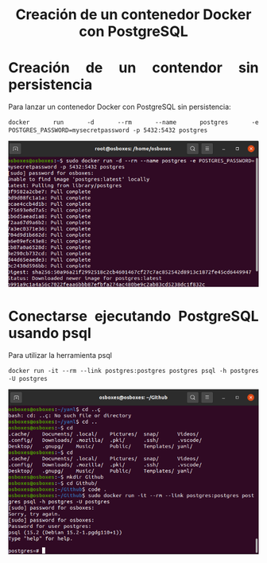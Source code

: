 <div align="center">

# Creación de un contenedor Docker con PostgreSQL

</div>

<div align="justify">

# Creación de un contendor sin persistencia

Para lanzar un contenedor Docker con PostgreSQL sin persistencia: 

    docker run -d --rm --name postgres -e POSTGRES_PASSWORD=mysecretpassword -p 5432:5432 postgres


<div align="center">

<img src="img/1.png">

</div>

# Conectarse ejecutando PostgreSQL usando psql

Para utilizar la herramienta psql

    docker run -it --rm --link postgres:postgres postgres psql -h postgres -U postgres

<div align="center">

<img src="img/2.png">

<div align="center">

</div>